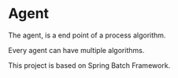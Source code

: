 # Agent

The agent, is a end point of a process algorithm.

Every agent can have multiple algorithms.

This project is based on Spring Batch Framework.
